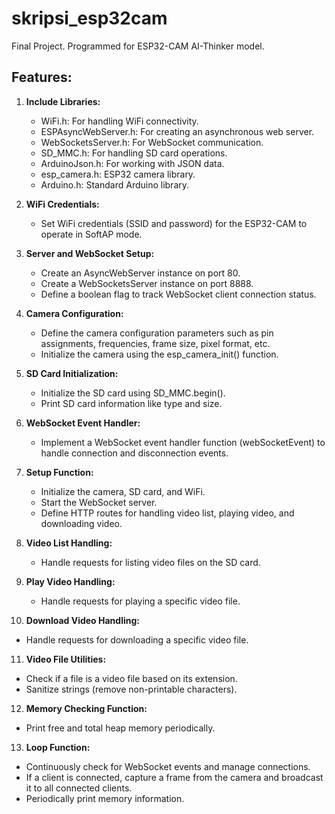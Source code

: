 # skripsi_esp32cam

Final Project. Programmed for ESP32-CAM AI-Thinker model.

## Features:

1. **Include Libraries:**
   - WiFi.h: For handling WiFi connectivity.
   - ESPAsyncWebServer.h: For creating an asynchronous web server.
   - WebSocketsServer.h: For WebSocket communication.
   - SD_MMC.h: For handling SD card operations.
   - ArduinoJson.h: For working with JSON data.
   - esp_camera.h: ESP32 camera library.
   - Arduino.h: Standard Arduino library.

2. **WiFi Credentials:**
   - Set WiFi credentials (SSID and password) for the ESP32-CAM to operate in SoftAP mode.

3. **Server and WebSocket Setup:**
   - Create an AsyncWebServer instance on port 80.
   - Create a WebSocketsServer instance on port 8888.
   - Define a boolean flag to track WebSocket client connection status.

4. **Camera Configuration:**
   - Define the camera configuration parameters such as pin assignments, frequencies, frame size, pixel format, etc.
   - Initialize the camera using the esp_camera_init() function.

5. **SD Card Initialization:**
   - Initialize the SD card using SD_MMC.begin().
   - Print SD card information like type and size.

6. **WebSocket Event Handler:**
   - Implement a WebSocket event handler function (webSocketEvent) to handle connection and disconnection events.

7. **Setup Function:**
   - Initialize the camera, SD card, and WiFi.
   - Start the WebSocket server.
   - Define HTTP routes for handling video list, playing video, and downloading video.

8. **Video List Handling:**
   - Handle requests for listing video files on the SD card.

9. **Play Video Handling:**
   - Handle requests for playing a specific video file.

10. **Download Video Handling:**
   - Handle requests for downloading a specific video file.

11. **Video File Utilities:**
   - Check if a file is a video file based on its extension.
   - Sanitize strings (remove non-printable characters).

12. **Memory Checking Function:**
   - Print free and total heap memory periodically.

13. **Loop Function:**
   - Continuously check for WebSocket events and manage connections.
   - If a client is connected, capture a frame from the camera and broadcast it to all connected clients.
   - Periodically print memory information.

 
